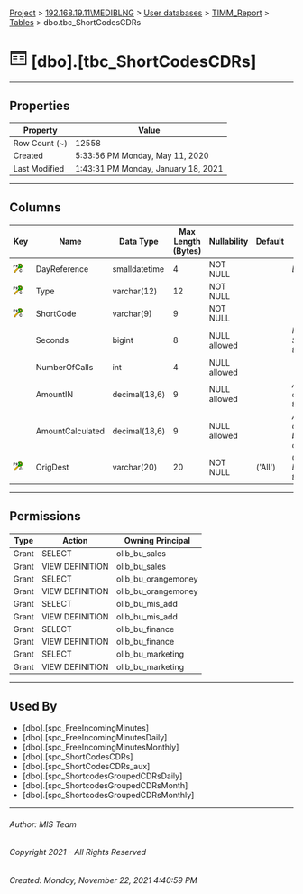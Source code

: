 #### 

[Project](../../../../index.md) > [192.168.19.11\\MEDIBLNG](../../../index.md) > [User databases](../../index.md) > [TIMM_Report](../index.md) > [Tables](Tables.md) > dbo.tbc_ShortCodesCDRs

# ![Tables](../../../../Images/Table32.png) [dbo].[tbc_ShortCodesCDRs]

---

## <a name="#properties"></a>Properties

| Property | Value |
|---|---|
| Row Count (~) | 12558 |
| Created | 5:33:56 PM Monday, May 11, 2020 |
| Last Modified | 1:43:31 PM Monday, January 18, 2021 |


---

## <a name="#columns"></a>Columns

| Key | Name | Data Type | Max Length (Bytes) | Nullability | Default | Description |
|---|---|---|---|---|---|---|
| [![Cluster Primary Key PK__tbc_Shor__069642F41B7A6360: DayReference\Type\ShortCode\OrigDest](../../../../Images/pkcluster.png)](#indexes) | DayReference | smalldatetime | 4 | NOT NULL |  | _Day_ |
| [![Cluster Primary Key PK__tbc_Shor__069642F41B7A6360: DayReference\Type\ShortCode\OrigDest](../../../../Images/pkcluster.png)](#indexes) | Type | varchar(12) | 12 | NOT NULL |  |  |
| [![Cluster Primary Key PK__tbc_Shor__069642F41B7A6360: DayReference\Type\ShortCode\OrigDest](../../../../Images/pkcluster.png)](#indexes) | ShortCode | varchar(9) | 9 | NOT NULL |  |  |
|  | Seconds | bigint | 8 | NULL allowed |  | _Number of Seconds of the call_ |
|  | NumberOfCalls | int | 4 | NULL allowed |  |  |
|  | AmountIN | decimal(18,6) | 9 | NULL allowed |  | _Amount charged in the IN_ |
|  | AmountCalculated | decimal(18,6) | 9 | NULL allowed |  | _Amount calculated by configuration_ |
| [![Cluster Primary Key PK__tbc_Shor__069642F41B7A6360: DayReference\Type\ShortCode\OrigDest](../../../../Images/pkcluster.png)](#indexes) | OrigDest | varchar(20) | 20 | NOT NULL | ('All') | _Origin or Destination type_ |


---

## <a name="#permissions"></a>Permissions

| Type | Action | Owning Principal |
|---|---|---|
| Grant | SELECT | olib_bu_sales |
| Grant | VIEW DEFINITION | olib_bu_sales |
| Grant | SELECT | olib_bu_orangemoney |
| Grant | VIEW DEFINITION | olib_bu_orangemoney |
| Grant | SELECT | olib_bu_mis_add |
| Grant | VIEW DEFINITION | olib_bu_mis_add |
| Grant | SELECT | olib_bu_finance |
| Grant | VIEW DEFINITION | olib_bu_finance |
| Grant | SELECT | olib_bu_marketing |
| Grant | VIEW DEFINITION | olib_bu_marketing |


---

## <a name="#usedby"></a>Used By

* [dbo].[spc_FreeIncomingMinutes]
* [dbo].[spc_FreeIncomingMinutesDaily]
* [dbo].[spc_FreeIncomingMinutesMonthly]
* [dbo].[spc_ShortCodesCDRs]
* [dbo].[spc_ShortCodesCDRs_aux]
* [dbo].[spc_ShortcodesGroupedCDRsDaily]
* [dbo].[spc_ShortcodesGroupedCDRsMonth]
* [dbo].[spc_ShortcodesGroupedCDRsMonthly]


---

###### Author:  MIS Team

###### Copyright 2021 - All Rights Reserved

###### Created: Monday, November 22, 2021 4:40:59 PM

